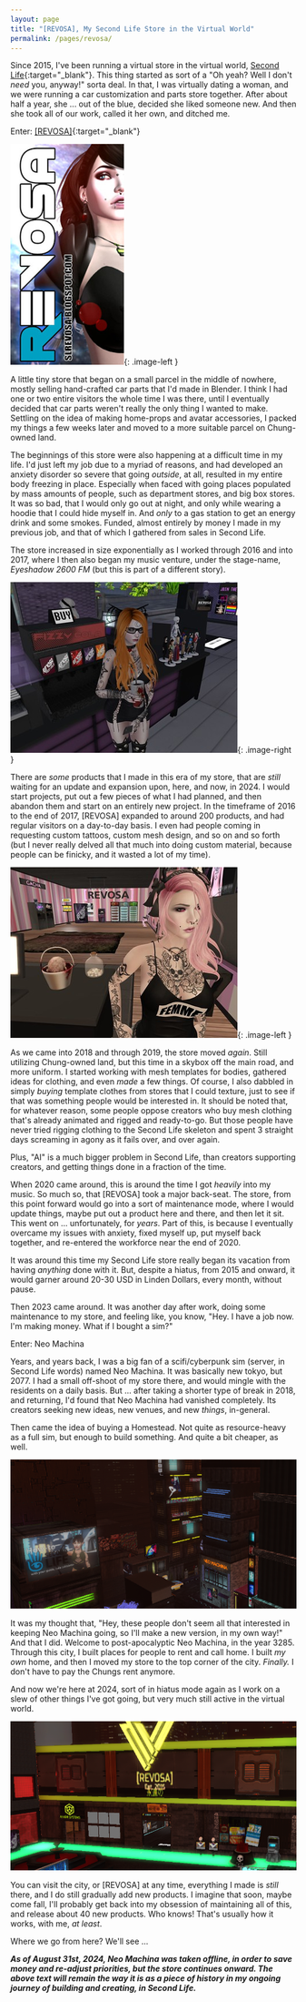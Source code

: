 ```yaml
---
layout: page
title: "[REVOSA], My Second Life Store in the Virtual World"
permalink: /pages/revosa/
---
```


Since 2015, I've been running a virtual store in the virtual world, [Second Life](https://secondlife.com/){:target="_blank"}. This thing started as sort of a "Oh yeah? Well I don't *need* you, anyway!" sorta deal. In that, I was virtually dating a woman, and we were running a car customization and parts store together. After about half a year, she ... out of the blue, decided she liked someone new. And then she took all of our work, called it her own, and ditched me.

Enter: [[REVOSA]](https://marketplace.secondlife.com/en-US/stores/165186){:target="_blank"}

![a banner from around 2016 for my Second Life store](/img/pages/revosa/old_banner.jpg){: .image-left } 

A little tiny store that began on a small parcel in the middle of nowhere, mostly selling hand-crafted car parts that I'd made in Blender. I think I had one or two entire visitors the whole time I was there, until I eventually decided that car parts weren't really the only thing I wanted to make. Settling on the idea of making home-props and avatar accessories, I packed my things a few weeks later and moved to a more suitable parcel on Chung-owned land.

The beginnings of this store were also happening at a difficult time in my life. I'd just left my job due to a myriad of reasons, and had developed an anxiety disorder so severe that going *outside*, at all, resulted in my entire body freezing in place. Especially when faced with going places populated by mass amounts of people, such as department stores, and big box stores. It was so bad, that I would only go out at night, and only while wearing a hoodie that I could hide myself in. And *only* to a gas station to get an energy drink and some smokes. Funded, almost entirely by money I made in my previous job, and that of which I gathered from sales in Second Life.

The store increased in size exponentially as I worked through 2016 and into 2017, where I then also began my music venture, under the stage-name, *Eyeshadow 2600 FM* (but this is part of a different story).

![a photo of the interior of my Second Life store, circa 2016](/img/pages/revosa/revosa_2016.jpg){: .image-right } 

There are *some* products that I made in this era of my store, that are *still* waiting for an update and expansion upon, here, and now, in 2024. I would start projects, put out a few pieces of what I had planned, and then abandon them and start on an entirely new project. In the timeframe of 2016 to the end of 2017, [REVOSA] expanded to around 200 products, and had regular visitors on a day-to-day basis. I even had people coming in requesting custom tattoos, custom mesh design, and so on and so forth (but I never really delved all that much into doing custom material, because people can be finicky, and it wasted a lot of my time).

![a photo of the interior of my Second Life store, circa 2018](/img/pages/revosa/revosa_2018.jpg){: .image-left } 

As we came into 2018 and through 2019, the store moved *again*. Still utilizing Chung-owned land, but this time in a skybox off the main road, and more uniform. I started working with mesh templates for bodies, gathered ideas for clothing, and even *made* a few things. Of course, I also dabbled in simply *buying* template clothes from stores that I could texture, just to see if that was something people would be interested in. It should be noted that, for whatever reason, some people oppose creators who buy mesh clothing that's already animated and rigged and ready-to-go. But those people have never tried rigging clothing to the Second Life skeleton and spent 3 straight days screaming in agony as it fails over, and over again.

Plus, "AI" is a much bigger problem in Second Life, than creators supporting creators, and getting things done in a fraction of the time.

When 2020 came around, this is around the time I got *heavily* into my music. So much so, that [REVOSA] took a major back-seat. The store, from this point forward would go into a sort of maintenance mode, where I would update things, maybe put out a product here and there, and then let it sit. This went on ... unfortunately, for *years*. Part of this, is because I eventually overcame my issues with anxiety, fixed myself up, put myself back together, and re-entered the workforce near the end of 2020.

It was around this time my Second Life store really began its vacation from having *anything* done with it. But, despite a hiatus, from 2015 and onward, it would garner around 20-30 USD in Linden Dollars, every month, without pause.

Then 2023 came around. It was another day after work, doing some maintenance to my store, and feeling like, you know, "Hey. I have a job now. I'm making money. What if I bought a sim?"

Enter: Neo Machina

Years, and years back, I was a big fan of a scifi/cyberpunk sim (server, in Second Life words) named Neo Machina. It was basically new tokyo, but 2077. I had a small off-shoot of my store there, and would mingle with the residents on a daily basis. But ... after taking a shorter type of break in 2018, and returning, I'd found that Neo Machina had vanished completely. Its creators seeking new ideas, new venues, and new *things*, in-general.

Then came the idea of buying a Homestead. Not quite as resource-heavy as a full sim, but enough to build something. And quite a bit cheaper, as well.

![a birds-eye-view photo of my city, Neo Machina](/img/pages/revosa/neo_machina.png)

It was my thought that, "Hey, these people don't seem all that interested in keeping Neo Machina going, so I'll make a new version, in my own way!" And that I did. Welcome to post-apocalyptic Neo Machina, in the year 3285. Through this city, I built places for people to rent and call home. I built *my own* home, and then I moved my store to the top corner of the city. *Finally.* I don't have to pay the Chungs rent anymore.

And now we're here at 2024, sort of in hiatus mode again as I work on a slew of other things I've got going, but very much still active in the virtual world.

![a shot of the front of my store, via Neo Machina, 2024](/img/pages/revosa/revosa_2024.png)

You can visit the city, or [REVOSA] at any time, everything I made is *still* there, and I do still gradually add new products. I imagine that soon, maybe come fall, I'll probably get back into my obsession of maintaining all of this, and release about 40 new products. Who knows! That's usually how it works, with me, *at least*.

Where we go from here? We'll see ...

***As of August 31st, 2024, Neo Machina was taken offline, in order to save money and re-adjust priorities, but the store continues onward. The above text will remain the way it is as a piece of history in my ongoing journey of building and creating, in Second Life.***



